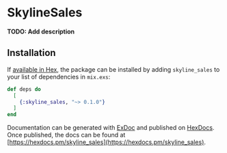 # SkylineSales

**TODO: Add description**

## Installation

If [available in Hex](https://hex.pm/docs/publish), the package can be installed
by adding `skyline_sales` to your list of dependencies in `mix.exs`:

```elixir
def deps do
  [
    {:skyline_sales, "~> 0.1.0"}
  ]
end
```

Documentation can be generated with [ExDoc](https://github.com/elixir-lang/ex_doc)
and published on [HexDocs](https://hexdocs.pm). Once published, the docs can
be found at [https://hexdocs.pm/skyline_sales](https://hexdocs.pm/skyline_sales).

